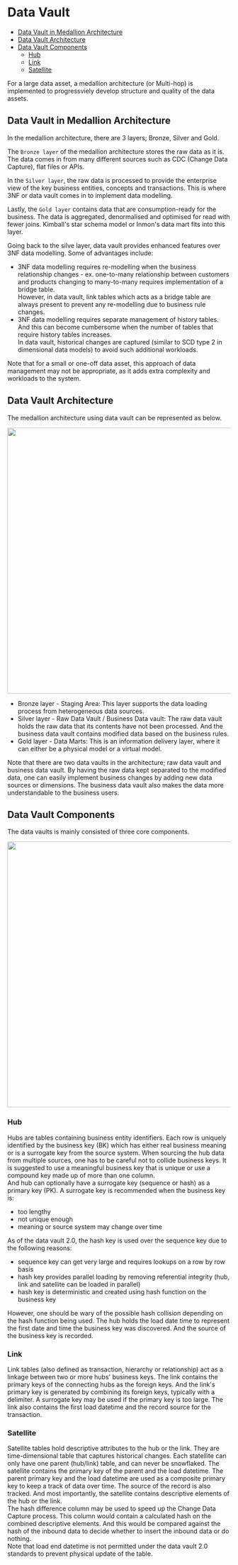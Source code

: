 # Data Vault
- [Data Vault in Medallion Architecture](#data-vault-in-medallion-architecture)
- [Data Vault Architecture](#data-vault-architecture)
- [Data Vault Components](#data-vault-components)
  - [Hub](#hub)
  - [Link](#link)
  - [Satellite](#satellite)

For a large data asset, a medallion architecture (or Multi-hop) is implemented to progressviely develop structure and quality of the data assets. <br>

## Data Vault in Medallion Architecture
In the medallion architecture, there are 3 layers; Bronze, Silver and Gold.

The `Bronze layer` of the medallion architecture stores the raw data as it is. The data comes in from many different sources such as CDC (Change Data Capture), 
flat files or APIs. 

In the `Silver layer`, the raw data is processed to provide the enterprise view of the key business entities, concepts and transactions. 
This is where 3NF or data vault comes in to implement data modelling.

Lastly, the `Gold layer` contains data that are consumption-ready for the business. The data is aggregated, denormalised and optimised for read with fewer joins.
Kimball's star schema model or Inmon's data mart fits into this layer.

Going back to the silve layer, data vault provides enhanced features over 3NF data modelling. Some of advantages include:
- 3NF data modelling requires re-modelling when the business relationship changes - ex. one-to-many relationship between customers and products changing to many-to-many requires implementation of a bridge table.<br>
However, in data vault, link tables which acts as a bridge table are always present to prevent any re-modelling due to business rule changes.
- 3NF data modelling requires separate management of history tables. And this can become cumbersome when the number of tables that require history tables increases.<br>
In data vault, historical changes are captured (similar to SCD type 2 in dimensional data models) to avoid such additional workloads.

Note that for a small or one-off data asset, this approach of data management may not be appropriate, as it adds extra complexity and workloads to the system.

## Data Vault Architecture
The medallion architecture using data vault can be represented as below.

<img src=https://user-images.githubusercontent.com/46085656/185341771-45ca2e62-793b-426c-b36d-6af47be441ae.png width=600px>

- Bronze layer - Staging Area: This layer supports the data loading process from heterogeneous data sources.
- Silver layer - Raw Data Vault / Business Data vault: The raw data vault holds the raw data that its contents have not been processed. And the business data vault contains modified data based on the business rules.
- Gold layer - Data Marts: This is an information delivery layer, where it can either be a physical model or a virtual model.

Note that there are two data vaults in the architecture; raw data vault and business data vault. By having the raw data kept separated to the modified data, one can easily 
implement business changes by adding new data sources or dimensions. The business data vault also makes the data more understandable to the business users. 

## Data Vault Components
The data vaults is mainly consisted of three core components. 

<img src=https://user-images.githubusercontent.com/46085656/185341890-c161d6e8-e0bd-411b-a5e7-4d8989fc4171.png width=600px>

### Hub
Hubs are tables containing business entity identifiers. Each row is uniquely identified by the business key (BK) which has either real business meaning or is a surrogate key
from the source system. When sourcing the hub data from multiple sources, one has to be careful not to collide business keys. It is suggested to use a meaningful business
key that is unique or use a compound key made up of more than one column. <br>
And hub can optionally have a surrogate key (sequence or hash) as a primary key (PK). A surrogate key is recommended when the business key is:
- too lengthy
- not unique enough
- meaning or source system may change over time

As of the data vault 2.0, the hash key is used over the sequence key due to the following reasons:
- sequence key can get very large and requires lookups on a row by row basis
- hash key provides parallel loading by removing referential integrity (hub, link and satellite can be loaded in parallel)
- hash key is deterministic and created using hash function on the business key

However, one should be wary of the possible hash collision depending on the hash function being used. 
The hub holds the load date time to represent the first date and time the business key was discovered. And the source of the business key is recorded.

### Link
Link tables (also defined as transaction, hierarchy or relationship) act as a linkage between two or more hubs' business keys. The link contains the primary keys of the connecting hubs as the foreign keys. And the link's 
primary key is generated by combining its foreign keys, typically with a delimiter. A surrogate key may be used if the primary key is too large. The link also contains
the first load datetime and the record source for the transaction.

### Satellite
Satellite tables hold descriptive attributes to the hub or the link. They are time-dimensional table that captures historical changes. 
Each statellite can only have one parent (hub/link) table, and can never be snowflaked. The satellite contains the primary key of the parent and the load datetime. 
The parent primary key and the load datetime are used as a composite primary key to keep a track of data over time. The source of the record is also tracked. 
And most importantly, the satellite contains descriptive elements of the hub or the link. <br>
The hash difference column may be used to speed up the Change Data Capture process. This column would contain a calculated hash on the combined descriptive elements. 
And this would be compared against the hash of the inbound data to decide whether to insert the inbound data or do nothing. <br>
Note that load end datetime is not permitted under the data vault 2.0 standards to prevent physical update of the table. 


<!-- 
- other tables
- comparison to 3NF & dimension model
  - what characteristics of 3nf and dim model does data vault holds?
  - adv & drawbacks 
-->


